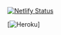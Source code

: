 [![Netlify Status](https://api.netlify.com/api/v1/badges/fa03cde0-8069-4e2f-9e64-17f4429b2858/deploy-status)](https://app.netlify.com/sites/shopping-listv2/deploys)

[![Heroku](http://heroku-badge.herokuapp.com/?app=shopping-list-giusseppe.herokuapp.com/api)]
